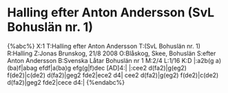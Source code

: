 # Halling efter Anton Andersson (SvL Bohuslän nr. 1)

{%abc%}
X:1
T:Halling efter Anton Andersson
T:(SvL Bohuslän nr. 1)
R:Halling
Z:Jonas Brunskog, 21/8 2008
O:Blåskog, Skee, Bohuslän
S:efter Anton Andersson
B:Svenska Låtar Bohuslän nr 1
M:2/4
L:1/16
K:D
|:a2b(g a)(ba)f|abag efdf|a(ba)g efg(g|f)dec [AD]4:|
|:cee2 d(fa2)|g(eg2) f(de2)|c(de2) d(fa2)|geg2 fde2|ece2 d4|
cee2 d(fa2)|g(eg2) f(de2)|c(de2) d(fa2)|geg2 fde2|cece d4:|
{%endabc%}

